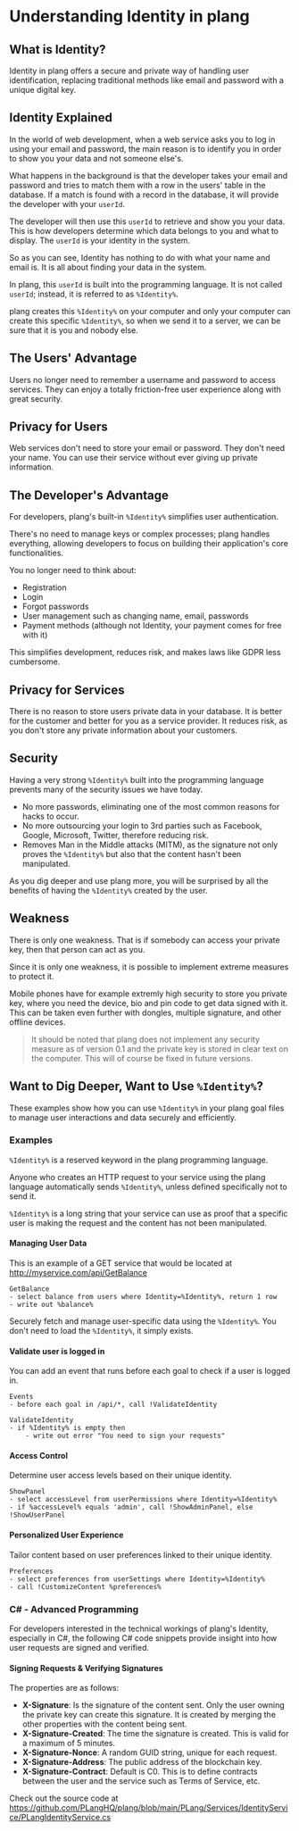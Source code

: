 # Understanding Identity in plang

## What is Identity?

Identity in plang offers a secure and private way of handling user identification, replacing traditional methods like email and password with a unique digital key.

## Identity Explained
In the world of web development, when a web service asks you to log in using your email and password, the main reason is to identify you in order to show you your data and not someone else's.

What happens in the background is that the developer takes your email and password and tries to match them with a row in the users' table in the database. If a match is found with a record in the database, it will provide the developer with your `userId`.

The developer will then use this `userId` to retrieve and show you your data. This is how developers determine which data belongs to you and what to display. The `userId` is your identity in the system.

So as you can see, Identity has nothing to do with what your name and email is. It is all about finding your data in the system.

In plang, this `userId` is built into the programming language. It is not called `userId`; instead, it is referred to as `%Identity%`.

plang creates this `%Identity%` on your computer and only your computer can create this specific `%Identity%`, so when we send it to a server, we can be sure that it is you and nobody else. 

## The Users' Advantage

Users no longer need to remember a username and password to access services. They can enjoy a totally friction-free user experience along with great security.

## Privacy for Users

Web services don't need to store your email or password. They don't need your name. You can use their service without ever giving up private information.

## The Developer's Advantage

For developers, plang's built-in `%Identity%` simplifies user authentication.

There's no need to manage keys or complex processes; plang handles everything, allowing developers to focus on building their application's core functionalities.

You no longer need to think about:
- Registration
- Login
- Forgot passwords
- User management such as changing name, email, passwords
- Payment methods (although not Identity, your payment comes for free with it)

This simplifies development, reduces risk, and makes laws like GDPR less cumbersome.

## Privacy for Services

There is no reason to store users private data in your database. It is better for the customer and better for you as a service provider. It reduces risk, as you don't store any private information about your customers.

## Security

Having a very strong `%Identity%` built into the programming language prevents many of the security issues we have today. 

- No more passwords, eliminating one of the most common reasons for hacks to occur. 
- No more outsourcing your login to 3rd parties such as Facebook, Google, Microsoft, Twitter, therefore reducing risk.
- Removes Man in the Middle attacks (MITM), as the signature not only proves the `%Identity%` but also that the content hasn't been manipulated.

As you dig deeper and use plang more, you will be surprised by all the benefits of having the `%Identity%` created by the user.

## Weakness
There is only one weakness. That is if somebody can access your private key, then that person can act as you. 

Since it is only one weakness, it is possible to implement extreme measures to protect it. 

Mobile phones have for example extremly high security to store you private key, where you need the device, bio and pin code to get data signed with it. This can be taken even further with dongles, multiple signature, and other offline devices.

> It should be noted that plang does not implement any security measure as of version 0.1 and the private key is stored in clear text on the computer. This will of course be fixed in future versions.

## Want to Dig Deeper, Want to Use `%Identity%`?

These examples show how you can use `%Identity%` in your plang goal files to manage user interactions and data securely and efficiently.

### Examples

`%Identity%` is a reserved keyword in the plang programming language. 

Anyone who creates an HTTP request to your service using the plang language automatically sends `%Identity%`, unless defined specifically not to send it.

`%Identity%` is a long string that your service can use as proof that a specific user is making the request and the content has not been manipulated.

#### Managing User Data
This is an example of a GET service that would be located at http://myservice.com/api/GetBalance
```plang
GetBalance
- select balance from users where Identity=%Identity%, return 1 row
- write out %balance%
```
Securely fetch and manage user-specific data using the `%Identity%`. You don't need to load the `%Identity%`, it simply exists.

#### Validate user is logged in
You can add an event that runs before each goal to check if a user is logged in.

```plang
Events
- before each goal in /api/*, call !ValidateIdentity

ValidateIdentity
- if %Identity% is empty then
	- write out error "You need to sign your requests"
```

#### Access Control

Determine user access levels based on their unique identity.

```plang
ShowPanel
- select accessLevel from userPermissions where Identity=%Identity%
- if %accessLevel% equals 'admin', call !ShowAdminPanel, else !ShowUserPanel
```

#### Personalized User Experience
Tailor content based on user preferences linked to their unique identity.

```plang
Preferences
- select preferences from userSettings where Identity=%Identity%
- call !CustomizeContent %preferences%
```

### C# - Advanced Programming

For developers interested in the technical workings of plang's Identity, especially in C#, the following C# code snippets provide insight into how user requests are signed and verified. 
 
#### Signing Requests & Verifying Signatures

The properties are as follows:
- **X-Signature**: Is the signature of the content sent. Only the user owning the private key can create this signature. It is created by merging the other properties with the content being sent.
- **X-Signature-Created**: The time the signature is created. This is valid for a maximum of 5 minutes.
- **X-Signature-Nonce**: A random GUID string, unique for each request.
- **X-Signature-Address**: The public address of the blockchain key.
- **X-Signature-Contract**: Default is C0. This is to define contracts between the user and the service such as Terms of Service, etc.

Check out the source code at 
https://github.com/PLangHQ/plang/blob/main/PLang/Services/IdentityService/PLangIdentityService.cs




